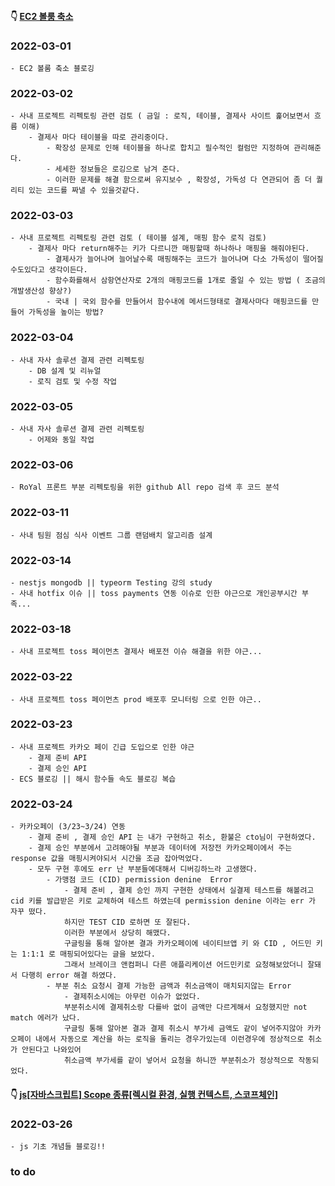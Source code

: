 #### 👇 [EC2 볼룸 축소](https://youngchang.tistory.com/entry/EC2-volume-%EC%B6%95%EC%86%8C-EBS) 
### 2022-03-01
    - EC2 볼룸 축소 블로깅
    
### 2022-03-02
    - 사내 프로젝트 리펙토링 관련 검토 ( 금일 : 로직, 테이블, 결제사 사이트 훑어보면서 흐름 이해)
        - 결제사 마다 테이블을 따로 관리중이다. 
            - 확장성 문제로 인해 테이블을 하나로 합치고 필수적인 컬럼만 지정하여 관리해준다.
            - 세세한 정보들은 로깅으로 남겨 준다.
            - 이러한 문제를 해결 함으로써 유지보수 , 확장성, 가독성 다 연관되어 좀 더 퀄리티 있는 코드를 짜낼 수 있을것같다.
    
### 2022-03-03
    - 사내 프로젝트 리펙토링 관련 검토 ( 테이블 설계, 매핑 함수 로직 검토)
        - 결제사 마다 return해주는 키가 다르니깐 매핑할때 하나하나 매핑을 해줘야된다.
            - 결제사가 늘어나며 늘어날수록 매핑해주는 코드가 늘어나며 다소 가독성이 떨어질수도있다고 생각이든다.
            - 함수화를해서 삼항연산자로 2개의 매핑코드를 1개로 줄일 수 있는 방법 ( 조금의 개발생산성 향상?)
            - 국내 | 국외 함수를 만들어서 함수내에 메서드형태로 결제사마다 매핑코드를 만들어 가독성을 높이는 방법?
            
### 2022-03-04
    - 사내 자사 솔루션 결제 관련 리펙토링
        - DB 설계 및 리뉴얼
        - 로직 검토 및 수정 작업

### 2022-03-05
    - 사내 자사 솔루션 결제 관련 리펙토링
        - 어제와 동일 작업
        
### 2022-03-06
    - RoYal 프론트 부분 리펙토링을 위한 github All repo 검색 후 코드 분석

### 2022-03-11
    - 사내 팀원 점심 식사 이벤트 그룹 랜덤배치 알고리즘 설계 

### 2022-03-14

    - nestjs mongodb || typeorm Testing 강의 study
    - 사내 hotfix 이슈 || toss payments 연동 이슈로 인한 야근으로 개인공부시간 부족...

### 2022-03-18
    - 사내 프로젝트 toss 페이먼츠 결제사 배포전 이슈 해결을 위한 야근...

### 2022-03-22
    - 사내 프로젝트 toss 페이먼츠 prod 배포후 모니터링 으로 인한 야근..

### 2022-03-23
    - 사내 프로젝트 카카오 페이 긴급 도입으로 인한 야근
        - 결제 준비 API
        - 결제 승인 API
    - ECS 블로깅 || 해시 함수들 속도 블로깅 복습

### 2022-03-24
    - 카카오페이 (3/23~3/24) 연동
        - 결제 준비 , 결제 승인 API 는 내가 구현하고 취소, 환불은 cto님이 구현하였다.
        - 결제 승인 부분에서 고려해야될 부분과 데이터에 저장전 카카오페이에서 주는 response 값을 매핑시켜야되서 시간을 조금 잡아먹었다.
        - 모두 구현 후에도 err 난 부분들에대해서 디버깅하느라 고생했다.
            - 가맹점 코드 (CID) permission denine  Error
                - 결제 준비 , 결제 승인 까지 구현한 상태에서 실결제 테스트를 해볼려고 cid 키를 발급받은 키로 교체하여 테스트 하였는데 permission denine 이라는 err 가 자꾸 떴다. 
                하지만 TEST CID 로하면 또 잘된다.
                이러한 부분에서 상당히 해맸다.
                구글링을 통해 알아본 결과 카카오페이에 네이티브앱 키 와 CID , 어드민 키는 1:1:1 로 매핑되어있다는 글을 보았다.
                그래서 브레이크 앤컴퍼니 다른 애플리케이션 어드민키로 요청해보았더니 잘돼서 다행히 error 해결 하였다.
            - 부분 취소 요청시 결제 가능한 금액과 취소금액이 매치되지않는 Error
                - 결제취소시에는 아무런 이슈가 없었다.
                부분취소시에 결제취소랑 다를바 없이 금액만 다르게해서 요청했지만 not match 에러가 났다.
                구글링 통해 알아본 결과 결제 취소시 부가세 금액도 같이 넣어주지않아 카카오페이 내에서 자동으로 계산을 하는 로직을 돌리는 경우가있는데 이런경우에 정상적으로 취소가 안된다고 나와있어
                취소금액 부가세를 같이 넣어서 요청을 하니깐 부분취소가 정상적으로 작동되었다.
                
#### 👇 [js[자바스크립트] Scope 종류[렉시컬 환경, 실행 컨텍스트, 스코프체인]](https://youngchang.tistory.com/entry/js%EC%9E%90%EB%B0%94%EC%8A%A4%ED%81%AC%EB%A6%BD%ED%8A%B8-Scope-%EC%A2%85%EB%A5%98%EB%A0%89%EC%8B%9C%EC%BB%AC-%ED%99%98%EA%B2%BD-%EC%8B%A4%ED%96%89-%EC%BB%A8%ED%85%8D%EC%8A%A4%ED%8A%B8-%EC%8A%A4%EC%BD%94%ED%94%84%EC%B2%B4%EC%9D%B8) 
### 2022-03-26
    - js 기초 개념들 블로깅!!


### to do


